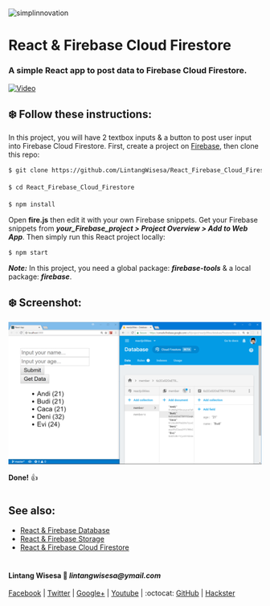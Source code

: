 #

![simplinnovation](https://4.bp.blogspot.com/-f7YxPyqHAzY/WJ6VnkvE0SI/AAAAAAAADTQ/0tDQPTrVrtMAFT-q-1-3ktUQT5Il9FGdQCLcB/s350/simpLINnovation1a.png)

# __React & Firebase Cloud Firestore__

### A simple React app to post data to Firebase Cloud Firestore. 

[![Video](https://img.youtube.com/vi/BrSTa2Rlv1o/0.jpg)](https://www.youtube.com/watch?v=BrSTa2Rlv1o)

## __:snowflake: Follow these instructions:__

In this project, you will have 2 textbox inputs & a button to post user input into Firebase Cloud Firestore. First, create a project on [Firebase](https://firebase.google.com/), then clone this repo:

```bash
$ git clone https://github.com/LintangWisesa/React_Firebase_Cloud_Firestore.git

$ cd React_Firebase_Cloud_Firestore

$ npm install
```

Open __fire.js__ then edit it with your own Firebase snippets. Get your Firebase snippets from __*your_Firebase_project > Project Overview > Add to Web App*__. Then simply run this React project locally:

```bash
$ npm start
```

__*Note:*__ In this project, you need a global package: __*firebase-tools*__ & a local package: __*firebase*__.

## __:snowflake: Screenshot:__

![React_Firebase_firestore_1](./lintang_firebase_firestore.png)

__Done!__ :thumbsup:

#

## See also:
- [React & Firebase Database](https://github.com/LintangWisesa/React_Firebase_Database)
- [React & Firebase Storage](https://github.com/LintangWisesa/React_Firebase_Storage)
- [React & Firebase Cloud Firestore](https://github.com/LintangWisesa/React_Firebase_Cloud_Firestore)

#

#### Lintang Wisesa :love_letter: _lintangwisesa@ymail.com_

[Facebook](https://www.facebook.com/lintangbagus) |
[Twitter](https://twitter.com/Lintang_Wisesa) |
[Google+](https://plus.google.com/u/0/+LintangWisesa1) |
[Youtube](https://www.youtube.com/user/lintangbagus) | 
:octocat: [GitHub](https://github.com/LintangWisesa) |
[Hackster](https://www.hackster.io/lintangwisesa)
